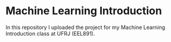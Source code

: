 # Machine Learning Introduction

In this repository I uploaded the project for my Machine Learning Introduction class at UFRJ (EEL891).
